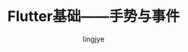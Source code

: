 ---
layout: post
title: "Flutter基础——手势与事件"
subtitle: ''
author: "lingjye"
header-style: text
tags:
  - Flutter
---